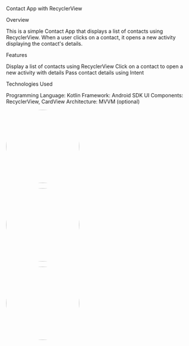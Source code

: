 Contact App with RecyclerView

Overview

This is a simple Contact App that displays a list of contacts using RecyclerView. When a user clicks on a contact, it opens a new activity displaying the contact's details.

Features

Display a list of contacts using RecyclerView
Click on a contact to open a new activity with details
Pass contact details using Intent

Technologies Used

Programming Language: Kotlin
Framework: Android SDK
UI Components: RecyclerView, CardView
Architecture: MVVM (optional)


<p>
    <a href="url"><img src="https://github.com/user-attachments/assets/ef1cde7f-22ee-4e34-ab47-7b05285cdac1" height="auto" width="200" style="border-radius:50%"></a>
    <p>
   <a href="url"><img src="https://github.com/user-attachments/assets/ab6f1762-91bd-4eb4-805e-0e4f165f205e" height="auto" width="200" style="border-radius:50%"></a>
    <p>
    <a href="url"><img src="https://github.com/user-attachments/assets/ed1d6999-585d-4db1-b22f-f0bc1d4beb07" height="auto" width="200" style="border-radius:50%"></a>
</p>




